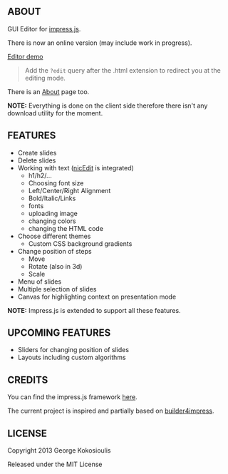 ## ABOUT

GUI Editor for [impress.js](https://github.com/bartaz/impress.js/issues/5).

There is now an online version (may include work in progress). 

[Editor demo](http://giokokos.github.io/editor/demo.html?edit)


> Add the `?edit` query after the .html extension to redirect you at the editing mode.

There is an [About](https://github.com/giokokos/editor/wiki/About) page too.

**NOTE:** Everything is done on the client side therefore there isn't any download utility for the moment. 

## FEATURES

* Create slides
* Delete slides
* Working with text ([nicEdit](http://nicedit.com/) is integrated)
	* h1/h2/...
	* Choosing font size
	* Left/Center/Right Alignment
	* Bold/Italic/Links
	* fonts
	* uploading image
	* changing colors
	* changing the HTML code
* Choose different themes
	* Custom CSS background gradients
* Change position of steps
	* Move 
	* Rotate (also in 3d)
	* Scale
* Menu of slides
* Multiple selection of slides
* Canvas for highlighting context on presentation mode

**NOTE:** Impress.js is extended to support all these features.

## UPCOMING FEATURES

* Sliders for changing position of slides
* Layouts including custom algorithms

## CREDITS

You can find the impress.js framework [here](https://github.com/bartaz/impress.js/).

The current project is inspired and partially based on [builder4impress](https://github.com/naugtur/builder4impress).

## LICENSE

Copyright 2013 George Kokosioulis

Released under the MIT License